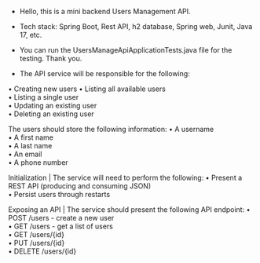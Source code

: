 - Hello, this is a mini backend Users Management API.

- Tech stack: Spring Boot, Rest API, h2 database, Spring web, Junit, Java 17,  etc.
  
- You can run the UsersManageApiApplicationTests.java file for the testing. Thank you.

- The API service will be responsible for the following:

• Creating new users
• Listing all available users<br>
• Listing a single user<br>
• Updating an existing user<br>
• Deleting an existing user<br>

The users should store the following information:
• A username<br>
• A first name<br>
• A last name<br>
• An email<br>
• A phone number<br>

Initialization | The service will need to perform the following:
• Present a REST API (producing and consuming JSON)<br>
• Persist users through restarts<br>

Exposing an API | The service should present the following API endpoint:
• POST /users - create a new user<br>
• GET /users - get a list of users<br>
• GET /users/{id}<br>
• PUT /users/{id}<br>
• DELETE /users/{id}<br>
